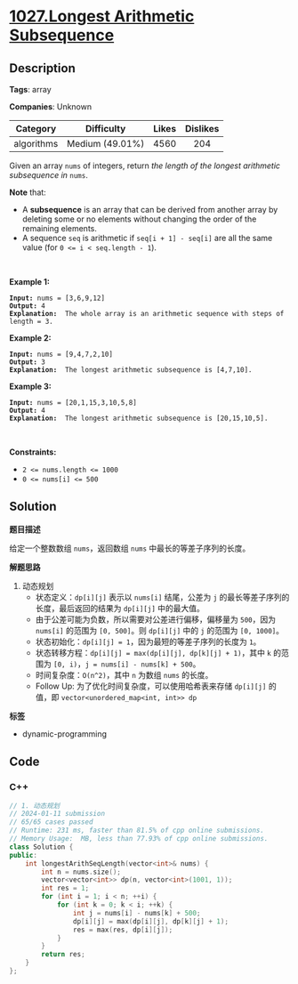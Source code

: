# [1027.Longest Arithmetic Subsequence](https://leetcode.com/problems/longest-arithmetic-subsequence/description/)

## Description

**Tags**: array

**Companies**: Unknown

|  Category  |   Difficulty    | Likes | Dislikes |
| :--------: | :-------------: | :---: | :------: |
| algorithms | Medium (49.01%) | 4560  |   204    |

<p>Given an array <code>nums</code> of integers, return <em>the length of the longest arithmetic subsequence in</em> <code>nums</code>.</p>
<p><strong>Note</strong> that:</p>
<ul>
  <li>A <strong>subsequence</strong> is an array that can be derived from another array by deleting some or no elements without changing the order of the remaining elements.</li>
  <li>A sequence <code>seq</code> is arithmetic if <code>seq[i + 1] - seq[i]</code> are all the same value (for <code>0 &lt;= i &lt; seq.length - 1</code>).</li>
</ul>
<p>&nbsp;</p>
<p><strong class="example">Example 1:</strong></p>
<pre><code><strong>Input:</strong> nums = [3,6,9,12]
<strong>Output:</strong> 4
<strong>Explanation: </strong> The whole array is an arithmetic sequence with steps of length = 3.</code></pre>
<p><strong class="example">Example 2:</strong></p>
<pre><code><strong>Input:</strong> nums = [9,4,7,2,10]
<strong>Output:</strong> 3
<strong>Explanation: </strong> The longest arithmetic subsequence is [4,7,10].</code></pre>
<p><strong class="example">Example 3:</strong></p>
<pre><code><strong>Input:</strong> nums = [20,1,15,3,10,5,8]
<strong>Output:</strong> 4
<strong>Explanation: </strong> The longest arithmetic subsequence is [20,15,10,5].</code></pre>
<p>&nbsp;</p>
<p><strong>Constraints:</strong></p>
<ul>
  <li><code>2 &lt;= nums.length &lt;= 1000</code></li>
  <li><code>0 &lt;= nums[i] &lt;= 500</code></li>
</ul>

## Solution

**题目描述**

给定一个整数数组 `nums`，返回数组 `nums` 中最长的等差子序列的长度。

**解题思路**

1. 动态规划
   - 状态定义：`dp[i][j]` 表示以 `nums[i]` 结尾，公差为 `j` 的最长等差子序列的长度，最后返回的结果为 `dp[i][j]` 中的最大值。
   - 由于公差可能为负数，所以需要对公差进行偏移，偏移量为 `500`，因为 `nums[i]` 的范围为 `[0, 500]`。则 `dp[i][j]` 中的 `j` 的范围为 `[0, 1000]`。
   - 状态初始化：`dp[i][j] = 1`，因为最短的等差子序列的长度为 `1`。
   - 状态转移方程：`dp[i][j] = max(dp[i][j], dp[k][j] + 1)`，其中 `k` 的范围为 `[0, i)`，`j = nums[i] - nums[k] + 500`。
   - 时间复杂度：`O(n^2)`，其中 `n` 为数组 `nums` 的长度。
   - Follow Up: 为了优化时间复杂度，可以使用哈希表来存储 `dp[i][j]` 的值，即 `vector<unordered_map<int, int>> dp`

**标签**

- dynamic-programming

<!-- code start -->
## Code

### C++

```cpp
// 1. 动态规划
// 2024-01-11 submission
// 65/65 cases passed
// Runtime: 231 ms, faster than 81.5% of cpp online submissions.
// Memory Usage:  MB, less than 77.93% of cpp online submissions.
class Solution {
public:
    int longestArithSeqLength(vector<int>& nums) {
        int n = nums.size();
        vector<vector<int>> dp(n, vector<int>(1001, 1));
        int res = 1;
        for (int i = 1; i < n; ++i) {
            for (int k = 0; k < i; ++k) {
                int j = nums[i] - nums[k] + 500;
                dp[i][j] = max(dp[i][j], dp[k][j] + 1);
                res = max(res, dp[i][j]);
            }
        }
        return res;
    }
};
```

<!-- code end -->
